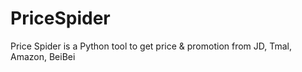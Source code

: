 # PriceSpider
Price Spider is a Python tool to get price &amp; promotion from JD, Tmal, Amazon, BeiBei
